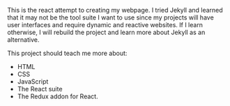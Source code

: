 This is the react attempt to creating my webpage. I tried Jekyll and learned that it may not be the tool suite I want to use since my projects will have user interfaces and require dynamic and reactive websites. If I learn otherwise, I will rebuild the project and learn more about Jekyll as an alternative. 

This project should teach me more about:

- HTML
- CSS
- JavaScript
- The React suite
- The Redux addon for React.
